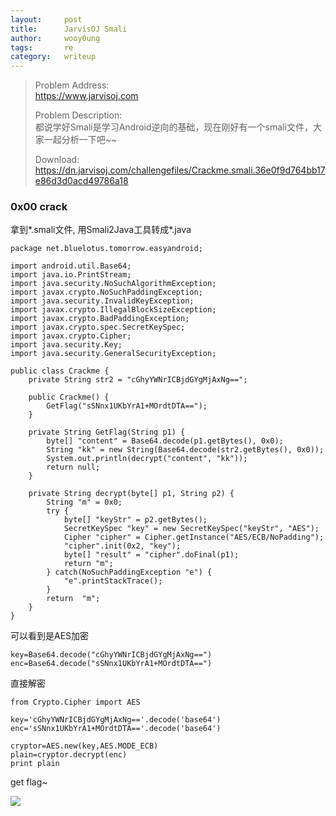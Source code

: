 ```yaml
---
layout:     post
title:      JarvisOJ Smali
author:     wooy0ung
tags: 		re
category:  	writeup
---
```



>Problem Address:  
>https://www.jarvisoj.com  
>  
>Problem Description:  
>都说学好Smali是学习Android逆向的基础，现在刚好有一个smali文件，大家一起分析一下吧~~   
>  
>Download:  
>https://dn.jarvisoj.com/challengefiles/Crackme.smali.36e0f9d764bb17e86d3d0acd49786a18  
<!-- more -->


### 0x00 crack

拿到*.smali文件, 用Smali2Java工具转成*.java

```
package net.bluelotus.tomorrow.easyandroid;

import android.util.Base64;
import java.io.PrintStream;
import java.security.NoSuchAlgorithmException;
import javax.crypto.NoSuchPaddingException;
import java.security.InvalidKeyException;
import javax.crypto.IllegalBlockSizeException;
import javax.crypto.BadPaddingException;
import javax.crypto.spec.SecretKeySpec;
import javax.crypto.Cipher;
import java.security.Key;
import java.security.GeneralSecurityException;

public class Crackme {
    private String str2 = "cGhyYWNrICBjdGYgMjAxNg==";
    
    public Crackme() {
        GetFlag("sSNnx1UKbYrA1+MOrdtDTA==");
    }
    
    private String GetFlag(String p1) {
        byte[] "content" = Base64.decode(p1.getBytes(), 0x0);
        String "kk" = new String(Base64.decode(str2.getBytes(), 0x0));
        System.out.println(decrypt("content", "kk"));
        return null;
    }
    
    private String decrypt(byte[] p1, String p2) {
        String "m" = 0x0;
        try {
            byte[] "keyStr" = p2.getBytes();
            SecretKeySpec "key" = new SecretKeySpec("keyStr", "AES");
            Cipher "cipher" = Cipher.getInstance("AES/ECB/NoPadding");
            "cipher".init(0x2, "key");
            byte[] "result" = "cipher".doFinal(p1);
            return "m";
        } catch(NoSuchPaddingException "e") {
            "e".printStackTrace();
        }
        return  "m";
    }
}
```

可以看到是AES加密

```
key=Base64.decode("cGhyYWNrICBjdGYgMjAxNg==")
enc=Base64.decode("sSNnx1UKbYrA1+MOrdtDTA==")
```

直接解密

```
from Crypto.Cipher import AES
 
key='cGhyYWNrICBjdGYgMjAxNg=='.decode('base64')
enc='sSNnx1UKbYrA1+MOrdtDTA=='.decode('base64')

cryptor=AES.new(key,AES.MODE_ECB)
plain=cryptor.decrypt(enc)
print plain
```

get flag~

![](/assets/img/writeup/re/2017-10-11-jarvisoj-smali/0x00.png)